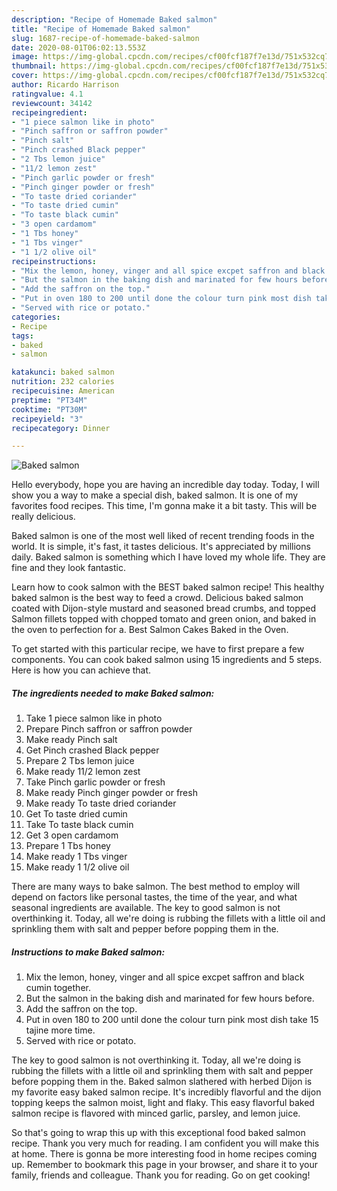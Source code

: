 ```yaml
---
description: "Recipe of Homemade Baked salmon"
title: "Recipe of Homemade Baked salmon"
slug: 1687-recipe-of-homemade-baked-salmon
date: 2020-08-01T06:02:13.553Z
image: https://img-global.cpcdn.com/recipes/cf00fcf187f7e13d/751x532cq70/baked-salmon-recipe-main-photo.jpg
thumbnail: https://img-global.cpcdn.com/recipes/cf00fcf187f7e13d/751x532cq70/baked-salmon-recipe-main-photo.jpg
cover: https://img-global.cpcdn.com/recipes/cf00fcf187f7e13d/751x532cq70/baked-salmon-recipe-main-photo.jpg
author: Ricardo Harrison
ratingvalue: 4.1
reviewcount: 34142
recipeingredient:
- "1 piece salmon like in photo"
- "Pinch saffron or saffron powder"
- "Pinch salt"
- "Pinch crashed Black pepper"
- "2 Tbs lemon juice"
- "11/2 lemon zest"
- "Pinch garlic powder or fresh"
- "Pinch ginger powder or fresh"
- "To taste dried coriander"
- "To taste dried cumin"
- "To taste black cumin"
- "3 open cardamom"
- "1 Tbs honey"
- "1 Tbs vinger"
- "1 1/2 olive oil"
recipeinstructions:
- "Mix the lemon, honey, vinger and all spice excpet saffron and black cumin together."
- "But the salmon in the baking dish and marinated for few hours before."
- "Add the saffron on the top."
- "Put in oven 180 to 200 until done the colour turn pink most dish take 15 tajine more time."
- "Served with rice or potato."
categories:
- Recipe
tags:
- baked
- salmon

katakunci: baked salmon 
nutrition: 232 calories
recipecuisine: American
preptime: "PT34M"
cooktime: "PT30M"
recipeyield: "3"
recipecategory: Dinner

---
```



![Baked salmon](https://img-global.cpcdn.com/recipes/cf00fcf187f7e13d/751x532cq70/baked-salmon-recipe-main-photo.jpg)

Hello everybody, hope you are having an incredible day today. Today, I will show you a way to make a special dish, baked salmon. It is one of my favorites food recipes. This time, I'm gonna make it a bit tasty. This will be really delicious.

Baked salmon is one of the most well liked of recent trending foods in the world. It is simple, it's fast, it tastes delicious. It's appreciated by millions daily. Baked salmon is something which I have loved my whole life. They are fine and they look fantastic.

Learn how to cook salmon with the BEST baked salmon recipe! This healthy baked salmon is the best way to feed a crowd. Delicious baked salmon coated with Dijon-style mustard and seasoned bread crumbs, and topped Salmon fillets topped with chopped tomato and green onion, and baked in the oven to perfection for a. Best Salmon Cakes Baked in the Oven.


To get started with this particular recipe, we have to first prepare a few components. You can cook baked salmon using 15 ingredients and 5 steps. Here is how you can achieve that.

<!--inarticleads1-->

##### The ingredients needed to make Baked salmon:

1. Take 1 piece salmon like in photo
1. Prepare Pinch saffron or saffron powder
1. Make ready Pinch salt
1. Get Pinch crashed Black pepper
1. Prepare 2 Tbs lemon juice
1. Make ready 11/2 lemon zest
1. Take Pinch garlic powder or fresh
1. Make ready Pinch ginger powder or fresh
1. Make ready To taste dried coriander
1. Get To taste dried cumin
1. Take To taste black cumin
1. Get 3 open cardamom
1. Prepare 1 Tbs honey
1. Make ready 1 Tbs vinger
1. Make ready 1 1/2 olive oil


There are many ways to bake salmon. The best method to employ will depend on factors like personal tastes, the time of the year, and what seasonal ingredients are available. The key to good salmon is not overthinking it. Today, all we&#39;re doing is rubbing the fillets with a little oil and sprinkling them with salt and pepper before popping them in the. 

<!--inarticleads2-->

##### Instructions to make Baked salmon:

1. Mix the lemon, honey, vinger and all spice excpet saffron and black cumin together.
1. But the salmon in the baking dish and marinated for few hours before.
1. Add the saffron on the top.
1. Put in oven 180 to 200 until done the colour turn pink most dish take 15 tajine more time.
1. Served with rice or potato.


The key to good salmon is not overthinking it. Today, all we&#39;re doing is rubbing the fillets with a little oil and sprinkling them with salt and pepper before popping them in the. Baked salmon slathered with herbed Dijon is my favorite easy baked salmon recipe. It&#39;s incredibly flavorful and the dijon topping keeps the salmon moist, light and flaky. This easy flavorful baked salmon recipe is flavored with minced garlic, parsley, and lemon juice. 

So that's going to wrap this up with this exceptional food baked salmon recipe. Thank you very much for reading. I am confident you will make this at home. There is gonna be more interesting food in home recipes coming up. Remember to bookmark this page in your browser, and share it to your family, friends and colleague. Thank you for reading. Go on get cooking!
